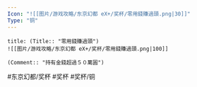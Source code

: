 ```yaml
---
Icon: "![[图片/游戏攻略/东京幻都 eX+/奖杯/零用錢賺過頭.png|30]]"
Type: "铜"
---
```

```ad-common-bronze-trophy
title: (Title:: "零用錢賺過頭")
![[图片/游戏攻略/东京幻都 eX+/奖杯/零用錢賺過頭.png|100]]

(Comment:: "持有金錢超過５０萬圓")
```

#东京幻都/奖杯 #奖杯 #奖杯/铜
